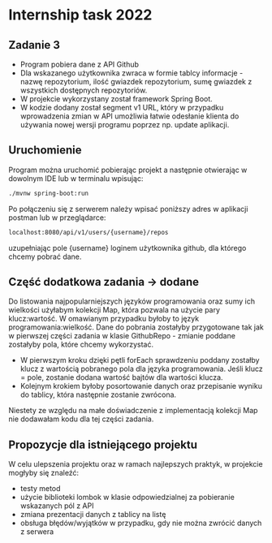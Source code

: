 # Internship task 2022


## Zadanie 3

- Program pobiera dane z API Github
- Dla wskazanego użytkownika zwraca w formie tablcy informacje - nazwę repozytorium, ilość gwiazdek repozytorium, sumę gwiazdek z wszystkich dostępnych repozytoriów.  
- W projekcie wykorzystany został framework Spring Boot.
- W kodzie dodany został segment v1 URL, który w przypadku wprowadzenia zmian w API umożliwia łatwie odesłanie klienta do używania nowej wersji programu poprzez np. update aplikacji.
 
## Uruchomienie

Program można uruchomić pobierając projekt a następnie otwierając w dowolnym IDE lub w terminalu wpisując: 

```sh
./mvnw spring-boot:run
```

Po połączeniu się z serwerem należy wpisać poniższy adres w aplikacji postman lub w przeglądarce:


```sh
localhost:8080/api/v1/users/{username}/repos
```

uzupełniając pole {username} loginem użytkownika github, dla którego chcemy pobrać dane.

## Część dodatkowa zadania -> dodane

Do listowania najpopularniejszych języków programowania oraz sumy ich wielkości użyłabym kolekcji Map, która pozwala na użycie pary klucz:wartość. W omawianym przypadku byłoby to język programowania:wielkość. Dane do pobrania zostałyby przygotowane tak jak w pierwszej części zadania w klasie GithubRepo - zmianie poddane zostałyby pola, które chcemy wykorzystać.

- W pierwszym kroku dzięki pętli forEach sprawdzeniu poddany zostałby klucz z wartością pobranego pola dla języka programowania. Jeśli klucz = pole, zostanie dodana wartość bajtów dla wartości klucza.
- Kolejnym krokiem byłoby posortowanie danych oraz przepisanie wyniku do tablicy, która następnie zostanie zwrócona.

Niestety ze względu na małe doświadczenie z implementacją kolekcji Map nie dodawałam kodu dla tej części zadania.

## Propozycje dla istniejącego projektu

W celu ulepszenia projektu oraz w ramach najlepszych praktyk, w projekcie mogłyby się znaleźć:

- testy metod
- użycie biblioteki lombok w klasie odpowiedzialnej za pobieranie wskazanych pól z API
- zmiana prezentacji danych z tablicy na listę
- obsługa błędów/wyjątków w przypadku, gdy nie można zwrócić danych z serwera 



